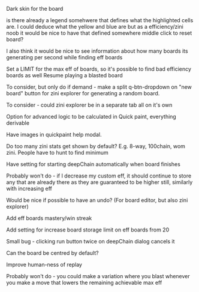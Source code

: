Dark skin for the board

is there already a legend somehwere that defines what the highlighted cells are. I could deduce what the yellow and blue are but as a efficiency/zini noob it would be nice to have that defined somewhere
middle click to reset board?

I also think it would be nice to see information about how many boards its generating per second while finding eff boards

Set a LIMIT for the max eff of boards, so it's possible to find bad efficiency boards as well
Resume playing a blasted board

To consider, but only do if demand - make a split q-btn-dropdown on "new board" button for zini explorer for generating a random board.

To consider - could zini explorer be in a separate tab all on it's own

Option for advanced logic to be calculated in Quick paint, everything derivable

Have images in quickpaint help modal.

Do too many zini stats get shown by default? E.g. 8-way, 100chain, wom zini. People have to hunt to find minimum

Have setting for starting deepChain automatically when board finishes

Probably won't do - if I decrease my custom eff, it should continue to store any that are already there as they are guaranteed to be higher still, similarly with increasing eff

Would be nice if possible to have an undo? (For board editor, but also zini explorer)

Add eff boards mastery/win streak

Add setting for increase board storage limit on eff boards from 20

Small bug - clicking run button twice on deepChain dialog cancels it

Can the board be centred by default?

Improve human-ness of replay

Probably won't do - you could make a variation where you blast whenever you make a move that lowers the remaining achievable max eff
